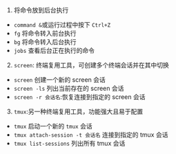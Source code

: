 1. 将命令放到后台执行
- `command &`或运行过程中按下 `Ctrl+Z`
- `fg` 将命令转入前台执行
- `bg` 将命令转入后台执行
- `jobs` 查看后台正在执行的命令
2. `screen`: 终端复用工具，可创建多个终端会话并在其中切换
- `screen` 创建一个新的 screen 会话
- `screen -ls` 列出当前存在的 screen 会话
- `screen -r 会话名`:恢复连接到指定的 screen 会话
3. `tmux`:另一种终端复用工具，功能强大且易于配置
- `tmux` 启动一个新的 `tmux` 会话
- `tmux attach-session -t 会话名` 连接到指定的 tmux 会话
- `tmux list-sessions` 列出所有 tmux 会话